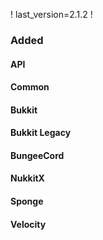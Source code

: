 ! last_version=2.1.2
!
### Added
#### API
#### Common
#### Bukkit
#### Bukkit Legacy
#### BungeeCord
#### NukkitX
#### Sponge
#### Velocity

